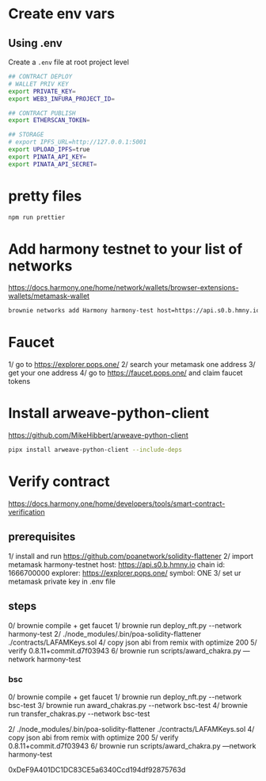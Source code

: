 # Create env vars
## Using .env

Create a `.env` file at root project level

```sh
## CONTRACT DEPLOY
# WALLET PRIV KEY
export PRIVATE_KEY=
export WEB3_INFURA_PROJECT_ID=

## CONTRACT PUBLISH
export ETHERSCAN_TOKEN=

## STORAGE
# export IPFS_URL=http://127.0.0.1:5001
export UPLOAD_IPFS=true
export PINATA_API_KEY=
export PINATA_API_SECRET=
```
# pretty files
```sh
npm run prettier
```

# Add harmony testnet to your list of networks
https://docs.harmony.one/home/network/wallets/browser-extensions-wallets/metamask-wallet

```sh
brownie networks add Harmony harmony-test host=https://api.s0.b.hmny.io chainid=1666700000 name="Testnet (Shard 0)"
```

# Faucet
1/ go to https://explorer.pops.one/
2/ search your metamask one address
3/ get your one address
4/ go to https://faucet.pops.one/ and claim faucet tokens

# Install arweave-python-client
https://github.com/MikeHibbert/arweave-python-client

```sh
pipx install arweave-python-client --include-deps
```

# Verify contract
https://docs.harmony.one/home/developers/tools/smart-contract-verification

## prerequisites
1/ install and run https://github.com/poanetwork/solidity-flattener
2/ import metamask harmony-testnet
    host: https://api.s0.b.hmny.io
    chain id: 1666700000
    explorer: https://explorer.pops.one/
    symbol: ONE
3/ set ur metamask private key in .env file

## steps
0/ brownie compile + get faucet
1/ brownie run deploy_nft.py --network harmony-test
2/ ./node_modules/.bin/poa-solidity-flattener ./contracts/LAFAMKeys.sol
4/ copy json abi from remix with optimize 200
5/ verify
    0.8.11+commit.d7f03943
6/ brownie run scripts/award_chakra.py —network harmony-test

### bsc
0/ brownie compile + get faucet
1/ brownie run deploy_nft.py --network bsc-test
3/ brownie run award_chakras.py --network bsc-test
4/ brownie run transfer_chakras.py --network bsc-test


2/ ./node_modules/.bin/poa-solidity-flattener ./contracts/LAFAMKeys.sol
4/ copy json abi from remix with optimize 200
5/ verify
    0.8.11+commit.d7f03943
6/ brownie run scripts/award_chakra.py —network harmony-test


0xDeF9A401DC1DC83CE5a6340Ccd194df92875763d